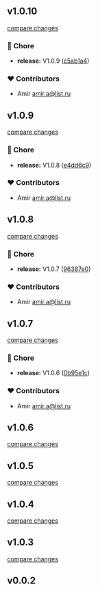 
## v1.0.10

[compare changes](https://github.com/Azirafel17/nuxt3-notification-module/compare/v1.0.9...v1.0.10)

### 🏡 Chore

- **release:** V1.0.9 ([c5ab1a4](https://github.com/Azirafel17/nuxt3-notification-module/commit/c5ab1a4))

### ❤️ Contributors

- Amir <amir.a@list.ru>

## v1.0.9

[compare changes](https://github.com/Azirafel17/nuxt3-notification-module/compare/v1.0.8...v1.0.9)

### 🏡 Chore

- **release:** V1.0.8 ([e4dd6c9](https://github.com/Azirafel17/nuxt3-notification-module/commit/e4dd6c9))

### ❤️ Contributors

- Amir <amir.a@list.ru>

## v1.0.8

[compare changes](https://github.com/Azirafel17/nuxt3-notification-module/compare/v1.0.7...v1.0.8)

### 🏡 Chore

- **release:** V1.0.7 ([96387e0](https://github.com/Azirafel17/nuxt3-notification-module/commit/96387e0))

### ❤️ Contributors

- Amir <amir.a@list.ru>

## v1.0.7

[compare changes](https://github.com/Azirafel17/nuxt3-notification-module/compare/v1.0.6...v1.0.7)

### 🏡 Chore

- **release:** V1.0.6 ([0b95e1c](https://github.com/Azirafel17/nuxt3-notification-module/commit/0b95e1c))

### ❤️ Contributors

- Amir <amir.a@list.ru>

## v1.0.6

[compare changes](https://github.com/Azirafel17/nuxt3-notification-module/compare/v1.0.5...v1.0.6)

## v1.0.5

[compare changes](https://github.com/Azirafel17/nuxt3-notification-module/compare/v1.0.4...v1.0.5)

## v1.0.4

[compare changes](https://github.com/Azirafel17/nuxt3-notification-module/compare/v1.0.3...v1.0.4)

## v1.0.3

[compare changes](https://github.com/Azirafel17/nuxt3-notification-module/compare/v0.0.2...v1.0.3)

## v0.0.2

